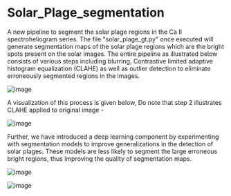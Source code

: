 # Solar_Plage_segmentation

A new pipeline to segment the solar plage regions in the Ca II spectroheliogram series. The file "solar_plage_gt.py" once executed will generate segmentation maps of the solar plage regions which are the bright spots present on the solar images. The entire pipeline as illustrated below consists of various steps including blurring, Contrastive limited adaptive histogram equalization (CLAHE) as well as outlier detection to eliminate erroneously segmented regions in the images.

![image](https://user-images.githubusercontent.com/90802245/190999586-33806486-e0bc-42f8-90bf-f0959b88bf83.png)

A visualization of this process is given below,  Do note that step 2 illustrates CLAHE applied to original image -


![image](https://user-images.githubusercontent.com/90802245/191000190-fd551cb5-c3ef-4b12-9f2b-3f4244a348a8.png)


Further, we have introduced a deep learning component by experimenting with segmentation models to improve generalizations in the detection of solar plages. These models are less likely to segment the large erroneous bright regions, thus improving the quality of segmentation maps.

![image](https://user-images.githubusercontent.com/90802245/191002396-19baf045-ae0b-4f37-867e-d4e5cf4030e0.png)

![image](https://user-images.githubusercontent.com/90802245/191002943-571438c0-4287-496c-a0f7-b1e0d3281be1.png)


